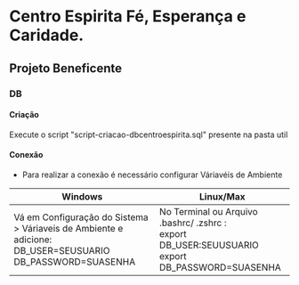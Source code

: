 # Centro Espirita Fé, Esperança e Caridade.
## Projeto Beneficente

### DB

#### Criação
Execute o script "script-criacao-dbcentroespirita.sql" presente na pasta util<br>



#### Conexão
- Para realizar a conexão é necessário configurar Váriavéis de Ambiente

| Windows                                                                                                            | Linux/Max                                                                                             |
|--------------------------------------------------------------------------------------------------------------------|-------------------------------------------------------------------------------------------------------|
| Vá em Configuração do Sistema > Váriaveis de Ambiente e adicione:<br>  DB_USER=SEUSUARIO <br> DB_PASSWORD=SUASENHA | No Terminal ou Arquivo .bashrc/ .zshrc : <br>export DB_USER:SEUUSUARIO<br>export DB_PASSWORD=SUASENHA |